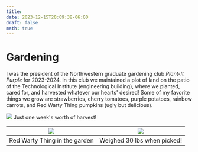 ```yaml
---
title:
date: 2023-12-15T20:09:38-06:00
draft: false
math: true
---
```


# Gardening
I was the president of the Northwestern graduate gardening club *Plant-It Purple* for 2023-2024. In this club we maintained a plot of land on the patio of the Technological Institute (engineering building), where we planted, cared for, and harvested whatever our hearts' desired! Some of my favorite things we grow are strawberries, cherry tomatoes, purple potatoes, rainbow carrots, and Red Warty Thing pumpkins (ugly but delicious).

![](/images/harvest.jpg)
Just one week's worth of harvest!

![](/images/RWT.jpg) |  ![](/images/RWT2.jpg)
:-------------------------:|:----------------------------:
Red Warty Thing in the garden  |  Weighed 30 lbs when picked!